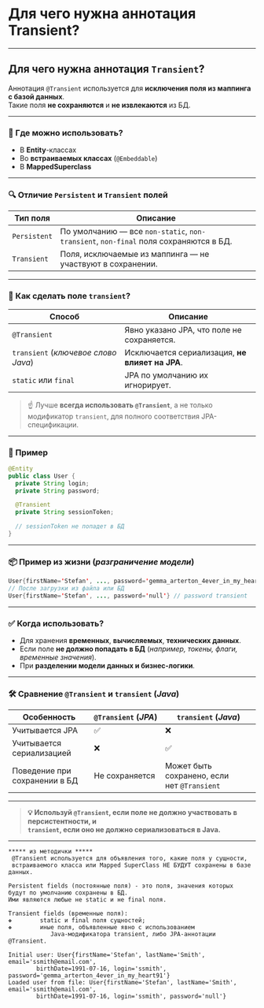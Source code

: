 # Для чего нужна аннотация Transient?

---
## Для чего нужна аннотация `Transient`?

[](https://github.com/yury-connect/ITM_task026_Java_Podgotovka_k_INTERVJU/blob/by_questions/ITM/ITM05_Hibernate/Hibernate.md#%D0%B4%D0%BB%D1%8F-%D1%87%D0%B5%D0%B3%D0%BE-%D0%BD%D1%83%D0%B6%D0%BD%D0%B0-%D0%B0%D0%BD%D0%BD%D0%BE%D1%82%D0%B0%D1%86%D0%B8%D1%8F-transient)

Аннотация `@Transient` используется для **исключения поля из маппинга с базой данных**.  
Такие поля **не сохраняются** и **не извлекаются** из БД.

---

### 🧩 Где можно использовать?

[](https://github.com/yury-connect/ITM_task026_Java_Podgotovka_k_INTERVJU/blob/by_questions/ITM/ITM05_Hibernate/Hibernate.md#-%D0%B3%D0%B4%D0%B5-%D0%BC%D0%BE%D0%B6%D0%BD%D0%BE-%D0%B8%D1%81%D0%BF%D0%BE%D0%BB%D1%8C%D0%B7%D0%BE%D0%B2%D0%B0%D1%82%D1%8C)

- В **Entity**-классах
- Во **встраиваемых классах** (`@Embeddable`)
- В **MappedSuperclass**

---

### 🔍 Отличие `Persistent` и `Transient` полей

[](https://github.com/yury-connect/ITM_task026_Java_Podgotovka_k_INTERVJU/blob/by_questions/ITM/ITM05_Hibernate/Hibernate.md#-%D0%BE%D1%82%D0%BB%D0%B8%D1%87%D0%B8%D0%B5-persistent-%D0%B8-transient-%D0%BF%D0%BE%D0%BB%D0%B5%D0%B9)

|**Тип поля**|**Описание**|
|---|---|
|`Persistent`|По умолчанию — все `non-static`, `non-transient`, `non-final` поля сохраняются в БД.|
|`Transient`|Поля, исключаемые из маппинга — не участвуют в сохранении.|

---

### 🧠 Как сделать поле `transient`?

[](https://github.com/yury-connect/ITM_task026_Java_Podgotovka_k_INTERVJU/blob/by_questions/ITM/ITM05_Hibernate/Hibernate.md#-%D0%BA%D0%B0%D0%BA-%D1%81%D0%B4%D0%B5%D0%BB%D0%B0%D1%82%D1%8C-%D0%BF%D0%BE%D0%BB%D0%B5-transient)

|**Способ**|**Описание**|
|---|---|
|`@Transient`|Явно указано JPA, что поле не сохраняется.|
|`transient` (_ключевое слово Java_)|Исключается сериализация, **не влияет на JPA**.|
|`static` или `final`|JPA по умолчанию их игнорирует.|

> ☝️ Лучше **всегда использовать `@Transient`**, а не только модификатор `transient`, для полного соответствия JPA-спецификации.

---

### 🧪 Пример

[](https://github.com/yury-connect/ITM_task026_Java_Podgotovka_k_INTERVJU/blob/by_questions/ITM/ITM05_Hibernate/Hibernate.md#-%D0%BF%D1%80%D0%B8%D0%BC%D0%B5%D1%80-2)

```java
@Entity
public class User {
  private String login;
  private String password;

  @Transient
  private String sessionToken;

  // sessionToken не попадет в БД
}
```

---

### 📦 Пример из жизни (_разграничение модели_)

[](https://github.com/yury-connect/ITM_task026_Java_Podgotovka_k_INTERVJU/blob/by_questions/ITM/ITM05_Hibernate/Hibernate.md#-%D0%BF%D1%80%D0%B8%D0%BC%D0%B5%D1%80-%D0%B8%D0%B7-%D0%B6%D0%B8%D0%B7%D0%BD%D0%B8-%D1%80%D0%B0%D0%B7%D0%B3%D1%80%D0%B0%D0%BD%D0%B8%D1%87%D0%B5%D0%BD%D0%B8%D0%B5-%D0%BC%D0%BE%D0%B4%D0%B5%D0%BB%D0%B8)

```java
User{firstName='Stefan', ..., password='gemma_arterton_4ever_in_my_heart91'}
// После загрузки из файла или БД
User{firstName='Stefan', ..., password='null'} // password transient
```

---

### ✅ Когда использовать?

[](https://github.com/yury-connect/ITM_task026_Java_Podgotovka_k_INTERVJU/blob/by_questions/ITM/ITM05_Hibernate/Hibernate.md#-%D0%BA%D0%BE%D0%B3%D0%B4%D0%B0-%D0%B8%D1%81%D0%BF%D0%BE%D0%BB%D1%8C%D0%B7%D0%BE%D0%B2%D0%B0%D1%82%D1%8C-2)

- Для хранения **временных**, **вычисляемых**, **технических данных**.
- Если поле **не должно попадать в БД** (_например, токены, флаги, временные значения_).
- При **разделении модели данных и бизнес-логики**.

---

### 🛠️ Сравнение `@Transient` и `transient` (_Java_)

[](https://github.com/yury-connect/ITM_task026_Java_Podgotovka_k_INTERVJU/blob/by_questions/ITM/ITM05_Hibernate/Hibernate.md#%EF%B8%8F-%D1%81%D1%80%D0%B0%D0%B2%D0%BD%D0%B5%D0%BD%D0%B8%D0%B5-transient-%D0%B8-transient-java)

|**Особенность**|`@Transient` (_JPA_)|`transient` (_Java_)|
|---|---|---|
|Учитывается JPA|✅|❌|
|Учитывается сериализацией|❌|✅|
|Поведение при сохранении в БД|Не сохраняется|Может быть сохранено, если нет `@Transient`|

---

> **💡 Используй `@Transient`, если поле не должно участвовать в персистентности, и  
> `transient`, если оно не должно сериализоваться в Java.**

---

```
***** из методички *****
 @Transient используется для объявления того, какие поля у сущности, 
 встраиваемого класса или Mapped SuperClass НЕ БУДУТ сохранены в базе данных.
 
Persistent fields (постоянные поля) - это поля, значения которых 
будут по умолчанию сохранены в БД. 
Ими являются любые не static и не final поля.

Transient fields (временные поля):
❖        static и final поля сущностей;
❖        иные поля, объявленные явно с использованием 
            Java-модификатора transient, либо JPA-аннотации @Transient.

Initial user: User{firstName='Stefan', lastName='Smith', email='ssmith@email.com', 
        birthDate=1991-07-16, login='ssmith', password='gemma_arterton_4ever_in_my_heart91'} 
Loaded user from file: User{firstName='Stefan', lastName='Smith', email='ssmith@email.com', 
        birthDate=1991-07-16, login='ssmith', password='null'}
```
